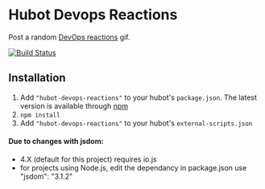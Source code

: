 # Hubot Devops Reactions

Post a random [DevOps reactions](http://devopsreactions.tumblr.com/) gif.

[![Build Status](https://travis-ci.org/bdossantos/hubot-devops-reactions.png)](https://travis-ci.org/bdossantos/hubot-devops-reactions)

## Installation

1. Add `"hubot-devops-reactions"` to your hubot's `package.json`. The
   latest version is available through [npm](https://npmjs.org/package/hubot-devops-reactions)
2. `npm install`
3. Add `"hubot-devops-reactions"` to your hubot's `external-scripts.json`

#### Due to changes with jsdom:

* 4.X (default for this project) requires io.js
* for projects using Node.js, edit the dependancy in package.json use "jsdom": "3.1.2"
